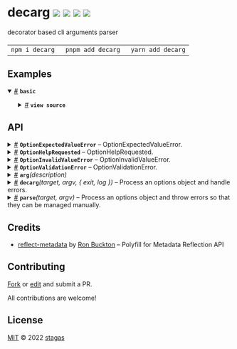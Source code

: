 <h1>
decarg <a href="https://npmjs.org/package/decarg"><img src="https://img.shields.io/badge/npm-v1.2.1-F00.svg?colorA=000"/></a> <a href="src"><img src="https://img.shields.io/badge/loc-278-FFF.svg?colorA=000"/></a> <a href="https://cdn.jsdelivr.net/npm/decarg@1.2.1/dist/decarg.min.js"><img src="https://img.shields.io/badge/brotli-3.9K-333.svg?colorA=000"/></a> <a href="LICENSE"><img src="https://img.shields.io/badge/license-MIT-F0B.svg?colorA=000"/></a>
</h1>

<p></p>

decorator based cli arguments parser

<h4>
<table><tr><td title="Triple click to select and copy paste">
<code>npm i decarg </code>
</td><td title="Triple click to select and copy paste">
<code>pnpm add decarg </code>
</td><td title="Triple click to select and copy paste">
<code>yarn add decarg</code>
</td></tr></table>
</h4>

## Examples

<details id="example$basic" title="basic" open><summary><span><a href="#example$basic">#</a></span>  <code><strong>basic</strong></code></summary>  <ul>    <details id="source$basic" title="basic source code" ><summary><span><a href="#source$basic">#</a></span>  <code><strong>view source</strong></code></summary>  <a href="example/basic.ts">example/basic.ts</a>  <p>

```ts
import { arg, decarg } from 'decarg'

class Options {
  @arg('<file> [<file>, decarg.]', 'Files to process') file!: string[]

  @arg('--', '[decarg.rest]', 'The rest of the arguments') passArgs = []

  @arg('-f', '--flag', 'Flag about something') flag = false

  @arg('-c', '--count', 'How many times') count = 42

  @arg('-C', 'Choose color', ['blue', 'red', 'yellow']) color = 'blue'

  @arg('-s', '--string', 'Some string') string = 'hmm'

  @arg('--meh', 'Meh') meh: string[] = []

  static examples = {
    '-f foo': 'Convert foo by force',
    '-f foo -s': 'Convert foo by force smoothly',
  }
}

const options = decarg(new Options())

// these fail:

// const options = decarg(new Options(), ['exec'])
// const options = decarg(new Options(), ['exec', '-C'])
// const options = decarg(new Options(), ['exec', '-C=green'])
// const options = decarg(new Options(), ['exec', '-c=not a number'])

// this passes:

// const options = decarg(new Options(), ['exec', 'foo'])

console.log(options)
```

</p>
</details></ul></details>

## API

<p>  <details id="OptionExpectedValueError$39" title="Class" ><summary><span><a href="#OptionExpectedValueError$39">#</a></span>  <code><strong>OptionExpectedValueError</strong></code>     &ndash; OptionExpectedValueError.</summary>  <a href="src/errors.ts#L20">src/errors.ts#L20</a>  <ul>  <p>

Thrown when an argument expects a value and it was not given.

</p>
      <p>  <details id="constructor$40" title="Constructor" ><summary><span><a href="#constructor$40">#</a></span>  <code><strong>constructor</strong></code><em>(option)</em>    </summary>  <a href="src/errors.ts#L22">src/errors.ts#L22</a>  <ul>    <p>  <details id="new OptionExpectedValueError$41" title="ConstructorSignature" ><summary><span><a href="#new OptionExpectedValueError$41">#</a></span>  <code><strong>new OptionExpectedValueError</strong></code><em>()</em>    </summary>    <ul><p><a href="#OptionExpectedValueError$39">OptionExpectedValueError</a>&lt;<a href="#T$42">T</a>&gt;</p>      <p>  <details id="option$43" title="Parameter" ><summary><span><a href="#option$43">#</a></span>  <code><strong>option</strong></code>    </summary>    <ul><p><span>Option</span>&lt;<a href="#T$42">T</a>&gt;</p>        </ul></details></p>  </ul></details></p>    </ul></details><details id="option$44" title="Property" ><summary><span><a href="#option$44">#</a></span>  <code><strong>option</strong></code>    </summary>  <a href="src/errors.ts#L21">src/errors.ts#L21</a>  <ul><p><span>Option</span>&lt;<a href="#T$42">T</a>&gt;</p>        </ul></details></p></ul></details><details id="OptionHelpRequested$54" title="Class" ><summary><span><a href="#OptionHelpRequested$54">#</a></span>  <code><strong>OptionHelpRequested</strong></code>     &ndash; OptionHelpRequested.</summary>  <a href="src/errors.ts#L49">src/errors.ts#L49</a>  <ul>  <p>

Not an error per se, but thrown anyway when `--help` is passed in the arguments.

</p>
      <p>  <details id="constructor$55" title="Constructor" ><summary><span><a href="#constructor$55">#</a></span>  <code><strong>constructor</strong></code><em>(options)</em>    </summary>  <a href="src/errors.ts#L50">src/errors.ts#L50</a>  <ul>    <p>  <details id="new OptionHelpRequested$56" title="ConstructorSignature" ><summary><span><a href="#new OptionHelpRequested$56">#</a></span>  <code><strong>new OptionHelpRequested</strong></code><em>()</em>    </summary>    <ul><p><a href="#OptionHelpRequested$54">OptionHelpRequested</a>&lt;<a href="#T$57">T</a>&gt;</p>      <p>  <details id="options$58" title="Parameter" ><summary><span><a href="#options$58">#</a></span>  <code><strong>options</strong></code>    </summary>    <ul><p><span>Options</span>&lt;<a href="#T$57">T</a>&gt;</p>        </ul></details></p>  </ul></details></p>    </ul></details></p></ul></details><details id="OptionInvalidValueError$46" title="Class" ><summary><span><a href="#OptionInvalidValueError$46">#</a></span>  <code><strong>OptionInvalidValueError</strong></code>     &ndash; OptionInvalidValueError.</summary>  <a href="src/errors.ts#L35">src/errors.ts#L35</a>  <ul>  <p>

Thrown when an invalid option was passed, i.e not in choices when a multiple
choices argument or not a number when a Number argument.

</p>
      <p>  <details id="constructor$47" title="Constructor" ><summary><span><a href="#constructor$47">#</a></span>  <code><strong>constructor</strong></code><em>(option, value)</em>    </summary>  <a href="src/errors.ts#L37">src/errors.ts#L37</a>  <ul>    <p>  <details id="new OptionInvalidValueError$48" title="ConstructorSignature" ><summary><span><a href="#new OptionInvalidValueError$48">#</a></span>  <code><strong>new OptionInvalidValueError</strong></code><em>()</em>    </summary>    <ul><p><a href="#OptionInvalidValueError$46">OptionInvalidValueError</a>&lt;<a href="#T$49">T</a>&gt;</p>      <p>  <details id="option$50" title="Parameter" ><summary><span><a href="#option$50">#</a></span>  <code><strong>option</strong></code>    </summary>    <ul><p><span>Option</span>&lt;<a href="#T$49">T</a>&gt;</p>        </ul></details><details id="value$51" title="Parameter" ><summary><span><a href="#value$51">#</a></span>  <code><strong>value</strong></code>    </summary>    <ul><p>unknown</p>        </ul></details></p>  </ul></details></p>    </ul></details><details id="option$52" title="Property" ><summary><span><a href="#option$52">#</a></span>  <code><strong>option</strong></code>    </summary>  <a href="src/errors.ts#L36">src/errors.ts#L36</a>  <ul><p><span>Option</span>&lt;<a href="#T$49">T</a>&gt;</p>        </ul></details></p></ul></details><details id="OptionValidationError$35" title="Class" ><summary><span><a href="#OptionValidationError$35">#</a></span>  <code><strong>OptionValidationError</strong></code>     &ndash; OptionValidationError.</summary>  <a href="src/errors.ts#L8">src/errors.ts#L8</a>  <ul>  <p>

Thrown when the arguments input was somehow invalid.

</p>
      <p>  <details id="constructor$36" title="Constructor" ><summary><span><a href="#constructor$36">#</a></span>  <code><strong>constructor</strong></code><em>(message)</em>    </summary>  <a href="src/errors.ts#L9">src/errors.ts#L9</a>  <ul>    <p>  <details id="new OptionValidationError$37" title="ConstructorSignature" ><summary><span><a href="#new OptionValidationError$37">#</a></span>  <code><strong>new OptionValidationError</strong></code><em>()</em>    </summary>    <ul><p><a href="#OptionValidationError$35">OptionValidationError</a></p>      <p>  <details id="message$38" title="Parameter" ><summary><span><a href="#message$38">#</a></span>  <code><strong>message</strong></code>    </summary>    <ul><p>string</p>        </ul></details></p>  </ul></details></p>    </ul></details></p></ul></details><details id="arg$21" title="Function" ><summary><span><a href="#arg$21">#</a></span>  <code><strong>arg</strong></code><em>(description)</em>    </summary>  <a href="src/arg.ts#L7">src/arg.ts#L7</a>  <ul>    <p>    <details id="description$23" title="Parameter" ><summary><span><a href="#description$23">#</a></span>  <code><strong>description</strong></code>    </summary>    <ul><p><span>ArgDescription</span></p>        </ul></details>  <p><strong>arg</strong><em>(description)</em>  &nbsp;=&gt;  <ul>{<p>    <details id="target$26" title="Parameter" ><summary><span><a href="#target$26">#</a></span>  <code><strong>target</strong></code>    </summary>    <ul><p><span>Function</span></p>        </ul></details>  <p><strong></strong><em>(target)</em>  &nbsp;=&gt;  <ul>void</ul></p>  <details id="target$28" title="Parameter" ><summary><span><a href="#target$28">#</a></span>  <code><strong>target</strong></code>    </summary>    <ul><p><span>Object</span></p>        </ul></details><details id="propertyKey$29" title="Parameter" ><summary><span><a href="#propertyKey$29">#</a></span>  <code><strong>propertyKey</strong></code>    </summary>    <ul><p>string | symbol</p>        </ul></details>  <p><strong></strong><em>(target, propertyKey)</em>  &nbsp;=&gt;  <ul>void</ul></p></p>}</ul></p></p>    </ul></details><details id="decarg$1" title="Function" ><summary><span><a href="#decarg$1">#</a></span>  <code><strong>decarg</strong></code><em>(target, argv, { exit, log })</em>     &ndash; Process an options object and handle errors.</summary>  <a href="src/index.ts#L17">src/index.ts#L17</a>  <ul>    <p>    <details id="target$4" title="Parameter" ><summary><span><a href="#target$4">#</a></span>  <code><strong>target</strong></code>     &ndash; The decorated options object.</summary>    <ul><p><a href="#T$3">T</a></p>        </ul></details><details id="argv$5" title="Parameter" ><summary><span><a href="#argv$5">#</a></span>  <code><strong>argv</strong></code>  <span><span>&nbsp;=&nbsp;</span>  <code>...</code></span>   &ndash; Arguments values.</summary>    <ul><p>string  []</p>        </ul></details><details id="overrides$6" title="Parameter" ><summary><span><a href="#overrides$6">#</a></span>  <code><strong>overrides</strong></code>  <span><span>&nbsp;=&nbsp;</span>  <code>{}</code></span>  </summary>    <ul><p>{<p>  <details id="exit$8" title="Property" ><summary><span><a href="#exit$8">#</a></span>  <code><strong>exit</strong></code>     &ndash; The exit function to use.</summary>    <ul><p>undefined | <details id="__type$9" title="Function" ><summary><span><a href="#__type$9">#</a></span>  <em>(code)</em>     &ndash; The <code>process.exit()</code> method instructs Node.js to terminate the process
synchronously with an exit status of <code>code</code>. If <code>code</code> is omitted, exit uses
either the 'success' code <code>0</code> or the value of <code>process.exitCode</code> if it has been
set. Node.js will not terminate until all the <code>'exit'</code> event listeners are
called.</summary>    <ul>    <p>  <p>

To exit with a 'failure' code:

```js
import { exit } from 'process'

exit(1)
```

The shell that executed Node.js should see the exit code as `1`.

Calling `process.exit()` will force the process to exit as quickly as possible
even if there are still asynchronous operations pending that have not yet
completed fully, including I/O operations to `process.stdout` and`process.stderr`.

In most situations, it is not actually necessary to call `process.exit()`explicitly. The Node.js process will exit on its own _if there is no additional_
_work pending_ in the event loop. The `process.exitCode` property can be set to
tell the process which exit code to use when the process exits gracefully.

For instance, the following example illustrates a _misuse_ of the`process.exit()` method that could lead to data printed to stdout being
truncated and lost:

```js
import { exit } from 'process'

// This is an example of what *not* to do:
if (someConditionNotMet()) {
  printUsageToStdout()
  exit(1)
}
```

The reason this is problematic is because writes to `process.stdout` in Node.js
are sometimes _asynchronous_ and may occur over multiple ticks of the Node.js
event loop. Calling `process.exit()`, however, forces the process to exit_before_ those additional writes to `stdout` can be performed.

Rather than calling `process.exit()` directly, the code _should_ set the`process.exitCode` and allow the process to exit naturally by avoiding
scheduling any additional work for the event loop:

```js
import process from 'process'

// How to properly set the exit code while letting
// the process exit gracefully.
if (someConditionNotMet()) {
  printUsageToStdout()
  process.exitCode = 1
}
```

If it is necessary to terminate the Node.js process due to an error condition,
throwing an _uncaught_ error and allowing the process to terminate accordingly
is safer than calling `process.exit()`.

In `Worker` threads, this function stops the current thread rather
than the current process.

</p>
  <details id="code$11" title="Parameter" ><summary><span><a href="#code$11">#</a></span>  <code><strong>code</strong></code>    </summary>    <ul><p>number</p>        </ul></details>  <p><strong></strong><em>(code)</em>  &nbsp;=&gt;  <ul>never</ul></p></p>    </ul></details></p>        </ul></details><details id="log$12" title="Property" ><summary><span><a href="#log$12">#</a></span>  <code><strong>log</strong></code>     &ndash; The log function to use.</summary>    <ul><p>undefined | {<p>    <details id="data$15" title="Parameter" ><summary><span><a href="#data$15">#</a></span>  <code><strong>data</strong></code>    </summary>    <ul><p>any  []</p>        </ul></details>  <p><strong></strong><em>(data)</em>  &nbsp;=&gt;  <ul>void</ul></p>  <details id="data$17" title="Parameter" ><summary><span><a href="#data$17">#</a></span>  <code><strong>data</strong></code>    </summary>    <ul><p>any  []</p>        </ul></details>  <p><strong></strong><em>(data)</em>  &nbsp;=&gt;  <ul>void</ul></p><p>

```js
const code = 5
console.error('error #%d', code)
// Prints: error #5, to stderr
console.error('error', code)
// Prints: error 5, to stderr
```

If formatting elements (e.g. `%d`) are not found in the first string then `util.inspect()` is called on each argument and the resulting string
values are concatenated. See `util.format()` for more information.

</p>
  <details id="message$19" title="Parameter" ><summary><span><a href="#message$19">#</a></span>  <code><strong>message</strong></code>    </summary>    <ul><p>any</p>        </ul></details><details id="optionalParams$20" title="Parameter" ><summary><span><a href="#optionalParams$20">#</a></span>  <code><strong>optionalParams</strong></code>    </summary>    <ul><p>any  []</p>        </ul></details>  <p><strong></strong><em>(message, optionalParams)</em>  &nbsp;=&gt;  <ul>void</ul></p></p>}</p>        </ul></details></p>}</p>        </ul></details>  <p><strong>decarg</strong>&lt;<span>T</span>&gt;<em>(target, argv, { exit, log })</em>  &nbsp;=&gt;  <ul>undefined | <a href="#T$3">T</a></ul></p></p>    </ul></details><details id="parse$30" title="Function" ><summary><span><a href="#parse$30">#</a></span>  <code><strong>parse</strong></code><em>(target, argv)</em>     &ndash; Process an options object and throw errors so that they can be
managed manually.</summary>  <a href="src/parse.ts#L17">src/parse.ts#L17</a>  <ul>    <p>    <details id="target$33" title="Parameter" ><summary><span><a href="#target$33">#</a></span>  <code><strong>target</strong></code>     &ndash; The decorated options object.</summary>    <ul><p><a href="#T$32">T</a></p>        </ul></details><details id="argv$34" title="Parameter" ><summary><span><a href="#argv$34">#</a></span>  <code><strong>argv</strong></code>  <span><span>&nbsp;=&nbsp;</span>  <code>...</code></span>   &ndash; Arguments values.</summary>    <ul><p>string  []</p>        </ul></details>  <p><strong>parse</strong>&lt;<span>T</span>&gt;<em>(target, argv)</em>  &nbsp;=&gt;  <ul><a href="#T$32">T</a></ul></p></p>    </ul></details></p>

## Credits

- [reflect-metadata](https://npmjs.org/package/reflect-metadata) by [Ron Buckton](https://github.com/github.com) &ndash; Polyfill for Metadata Reflection API

## Contributing

[Fork](https://github.com/stagas/decarg/fork) or [edit](https://github.dev/stagas/decarg) and submit a PR.

All contributions are welcome!

## License

<a href="LICENSE">MIT</a> &copy; 2022 [stagas](https://github.com/stagas)
